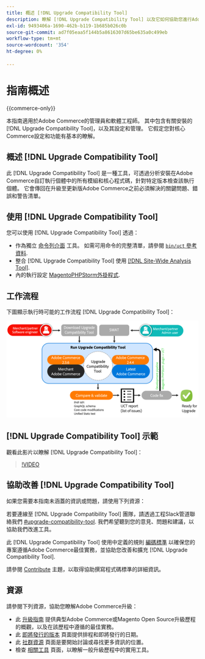 ```yaml
---
title: 概述 [!DNL Upgrade Compatibility Tool]
description: 瞭解 [!DNL Upgrade Compatibility Tool] 以及它如何協助您進行Adobe Commerce專案。
exl-id: 9493406a-1690-462b-b119-1b685b026c0b
source-git-commit: ad7f05eaa5f144b5a8616307d65be635a0c499eb
workflow-type: tm+mt
source-wordcount: '354'
ht-degree: 0%

---
```


# 指南概述

{{commerce-only}}

本指南適用於Adobe Commerce的管理員和軟體工程師。 其中包含有關安裝的 [!DNL Upgrade Compatibility Tool]，以及其設定和管理。 它假定您對核心Commerce設定和功能有基本的瞭解。

## 概述 [!DNL Upgrade Compatibility Tool]

此 [!DNL Upgrade Compatibility Tool] 是一種工具，可透過分析安裝在Adobe Commerce自訂執行個體中的所有模組和核心程式碼，針對特定版本檢查該執行個體。 它會傳回在升級至更新版Adobe Commerce之前必須解決的關鍵問題、錯誤和警告清單。

## 使用 [!DNL Upgrade Compatibility Tool]

您可以使用 [!DNL Upgrade Compatibility Tool] 透過：

- 作為獨立 [命令列介面](../upgrade-compatibility-tool/run.md) 工具。 如需可用命令的完整清單，請參閱 [`bin/uct` 參考資料](/help/reference/uct.md).
- 整合 [!DNL Upgrade Compatibility Tool] 使用 [[!DNL Site-Wide Analysis Tool]](../upgrade-compatibility-tool/integrate-analysis-tool.md).
- 內的執行設定 [MagentoPHPStorm外掛程式](../upgrade-compatibility-tool/run-configuration-phpstorm-plugin.md).

## 工作流程

下圖顯示執行時可能的工作流程 [!DNL Upgrade Compatibility Tool]：

![[!DNL Upgrade Compatibility Tool] 圖表](../../assets/upgrade-guide/uct-diagram-v5.png)

## [!DNL Upgrade Compatibility Tool] 示範

觀看此影片以瞭解 [!DNL Upgrade Compatibility Tool]：

>[!VIDEO](https://video.tv.adobe.com/v/341245?quality=12)

## 協助改善 [!DNL Upgrade Compatibility Tool]

如果您需要本指南未涵蓋的資訊或問題，請使用下列資源：

若要連線至 [!DNL Upgrade Compatibility Tool] 團隊，請透過工程Slack管道聯絡我們 [#upgrade-compatibility-tool](https://magentocommeng.slack.com/archives/C019Y143U9F). 我們希望聽到您的意見、問題和建議，以協助我們改進工具。

此 [!DNL Upgrade Compatibility Tool] 使用中定義的規則 [編碼標準](https://developer.adobe.com/commerce/php/coding-standards/) 以確保您的專案遵循Adobe Commerce最佳實務，並協助您改善和擴充 [!DNL Upgrade Compatibility Tool].

請參閱 [Contribute](https://developer.adobe.com/commerce/php/coding-standards/contributing/) 主題，以取得協助撰寫程式碼標準的詳細資訊。

## 資源

請參閱下列資源，協助您瞭解Adobe Commerce升級：

- 此 [升級指南](../overview.md) 提供典型Adobe Commerce或Magento Open Source升級歷程的概觀，以及在該歷程中遵循的最佳實務。
- 此 [即將發行的版本](https://devdocs.magento.com/release/) 頁面提供排程和即將發行的日期。
- 此 [社群資源](https://developer.adobe.com/commerce/contributor/community/) 頁面是要開始討論或尋找更多資訊的位置。
- 檢查 [相關工具](../upgrade-compatibility-tool/related-tools.md) 頁面，以瞭解一般升級歷程中的實用工具。
